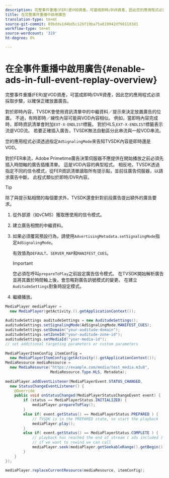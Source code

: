 ```yaml
---
description: 完整事件重播(FER)是VOD資產，可當成即時/DVR資產，因此您的應用程式必須採取步驟，以確保正確放置廣告。
title: 在完整事件重播中啟用廣告
translation-type: tm+mt
source-git-commit: 89bdda1d4bd5c126f19ba75a819942df901183d1
workflow-type: tm+mt
source-wordcount: '319'
ht-degree: 0%

---
```



# 在全事件重播中啟用廣告{#enable-ads-in-full-event-replay-overview}

完整事件重播(FER)是VOD資產，可當成即時/DVR資產，因此您的應用程式必須採取步驟，以確保正確放置廣告。

對於即時內容，TVSDK會使用資訊清單中的中繼資料／提示來決定放置廣告的位置。 不過，有時即時／線性內容可能與VOD內容相似。 例如，當即時內容完成時，即時資訊清單會附加`EXT-X-ENDLIST`標籤。 對於HLS,`EXT-X-ENDLIST`標籤表示流是VOD流。 若要正確插入廣告，TVSDK無法自動區分此串流與一般VOD串流。

您的應用程式必須透過指定`AdSignalingMode`來告知TVSDK內容是即時還是VOD。

對於FER串流，Adobe Primetime廣告決策伺服器不應提供在開始播放之前必須先插入時間軸的廣告插播清單。 這是VOD內容的典型程式。 相反地，TVSDK透過指定不同的信令模式，從FER資訊清單讀取所有提示點，並前往廣告伺服器，以請求廣告中斷。 此程式類似於即時/DVR內容。

>[!TIP]
>
>除了與提示點相關的每個要求外，TVSDK還會針對前段廣告提出額外的廣告要求。

1. 從外部源（如vCMS）獲取應使用的信令模式。
1. 建立廣告相關的中繼資料。
1. 如果必須覆寫預設行為，請使用`AdvertisingMetadata.setSignalingMode`指定`AdSignalingMode`。

   有效值為`DEFAULT`、`SERVER_MAP`和`MANIFEST_CUES`。

   >[!IMPORTANT]
   >
   >您必須在呼叫`prepareToPlay`之前設定廣告信令模式。 在TVSDK開始解析廣告並將其置於時間軸上後，會忽略對廣告訊號模式的變更。 在建立`AuditudeSettings`對象時設定模式。

1. 繼續播放。

<!--<a id="example_6DECA71C3C3B4551805C09A80686552F"></a>-->

```java
MediaPlayer mediaPlayer =  
  new MediaPlayer(getActivity.().getApplicationContext()); 
 
AuditudeSettings auditudeSettings = new AuditudeSettings(); 
auditudeSettings.setSignalingMode(AdSignalingMode.MANIFEST_CUES); 
auditudeSettings.setDomain("your-auditude-domain"); 
auditudeSettings.setZoneId("your-auditude-zone-id"); 
auditudeSettings.setMediaId("your-media-id"); 
// set additional targeting parameters or custom parameters 
 
MediaPlayerItemConfig itemConfig =  
  new MediaPlayerItemConfig(getActivity().getApplicationContext()); 
MediaResource mediaResource =  
  new MediaResource("https://example.com/media/test_media.m3u8",  
                    MediaResource.Type.HLS, Metadata); 
 
mediaPlayer.addEventListener(MediaPlayerEvent.STATUS_CHANGED,  
  new StatusChangeEventListener() { 
    @Override 
    public void onStatusChanged(MediaPlayerStatusChangeEvent event) { 
        if (status == MediaPlayerStatus.INITIALIZED) { 
            mediaPlayer.prepareToPlay(); 
        } 
        else if( event.getStatus() == MediaPlayerStatus.PREPARED ) { 
            // TVSDK is in the PREPARED state, so start the playback 
            mediaPlayer.play(); 
        } 
        else if( event.getStatus() == MediaPlayerStatus.COMPLETE ) { 
            // playback has reached the end of stream ( ads included ) 
            // if we want to rewind we can call 
            mediaPlayer.seek(mediaPlayer.getSeekableRange().getBegin()); 
        } 
    } 
}); 
 
mediaPlayer.replaceCurrentResource(mediaResource, itemConfig); 
```
